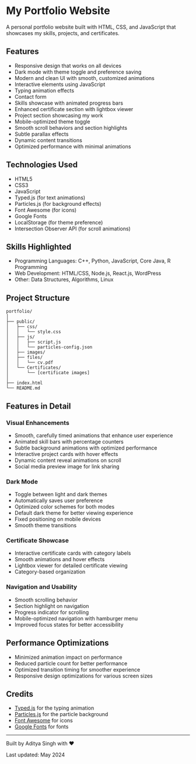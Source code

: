 # My Portfolio Website

A personal portfolio website built with HTML, CSS, and JavaScript that showcases my skills, projects, and certificates.

## Features

- Responsive design that works on all devices
- Dark mode with theme toggle and preference saving
- Modern and clean UI with smooth, customized animations
- Interactive elements using JavaScript
- Typing animation effects
- Contact form
- Skills showcase with animated progress bars
- Enhanced certificate section with lightbox viewer
- Project section showcasing my work
- Mobile-optimized theme toggle
- Smooth scroll behaviors and section highlights
- Subtle parallax effects
- Dynamic content transitions
- Optimized performance with minimal animations

## Technologies Used

- HTML5
- CSS3
- JavaScript
- Typed.js (for text animations)
- Particles.js (for background effects)
- Font Awesome (for icons)
- Google Fonts
- LocalStorage (for theme preference)
- Intersection Observer API (for scroll animations)

## Skills Highlighted

- Programming Languages: C++, Python, JavaScript, Core Java, R Programming
- Web Development: HTML/CSS, Node.js, React.js, WordPress
- Other: Data Structures, Algorithms, Linux

## Project Structure

```
portfolio/
│
├── public/               
│   ├── css/              
│   │   └── style.css     
│   ├── js/               
│   │   ├── script.js     
│   │   └── particles-config.json
│   ├── images/           
│   ├── files/
│   │   └── cv.pdf
│   └── Certificates/
│       └── [certificate images]
│
├── index.html            
└── README.md             
```

## Features in Detail

### Visual Enhancements
- Smooth, carefully timed animations that enhance user experience
- Animated skill bars with percentage counters
- Subtle background animations with optimized performance
- Interactive project cards with hover effects
- Dynamic content reveal animations on scroll
- Social media preview image for link sharing

### Dark Mode
- Toggle between light and dark themes
- Automatically saves user preference
- Optimized color schemes for both modes
- Default dark theme for better viewing experience
- Fixed positioning on mobile devices
- Smooth theme transitions

### Certificate Showcase
- Interactive certificate cards with category labels
- Smooth animations and hover effects
- Lightbox viewer for detailed certificate viewing
- Category-based organization

### Navigation and Usability
- Smooth scrolling behavior
- Section highlight on navigation
- Progress indicator for scrolling
- Mobile-optimized navigation with hamburger menu
- Improved focus states for better accessibility

## Performance Optimizations
- Minimized animation impact on performance
- Reduced particle count for better performance
- Optimized transition timing for smoother experience
- Responsive design optimizations for various screen sizes

## Credits

- [Typed.js](https://github.com/mattboldt/typed.js/) for the typing animation
- [Particles.js](https://vincentgarreau.com/particles.js/) for the particle background
- [Font Awesome](https://fontawesome.com/) for icons
- [Google Fonts](https://fonts.google.com/) for fonts

---

Built by Aditya Singh with ❤️ 

Last updated: May 2024
